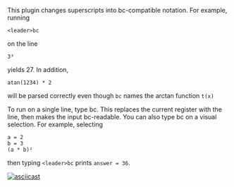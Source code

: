 This plugin changes superscripts into bc-compatible notation. For example, running

    <leader>bc

on the line

    3³

yields 27. In addition, 

    atan(1234) * 2

will be parsed correctly even though `bc` names the arctan function `t(x)`

To run on a single line, type <leader>bc. This replaces the current register with
the line, then makes the input bc-readable. You can also type <leader>bc on a visual selection. For example, selecting

    a = 2
    b = 3
    (a * b)²
    
then typing `<leader>bc` prints `answer = 36`.

[![asciicast](https://asciinema.org/a/290011.svg)](https://asciinema.org/a/290011)
